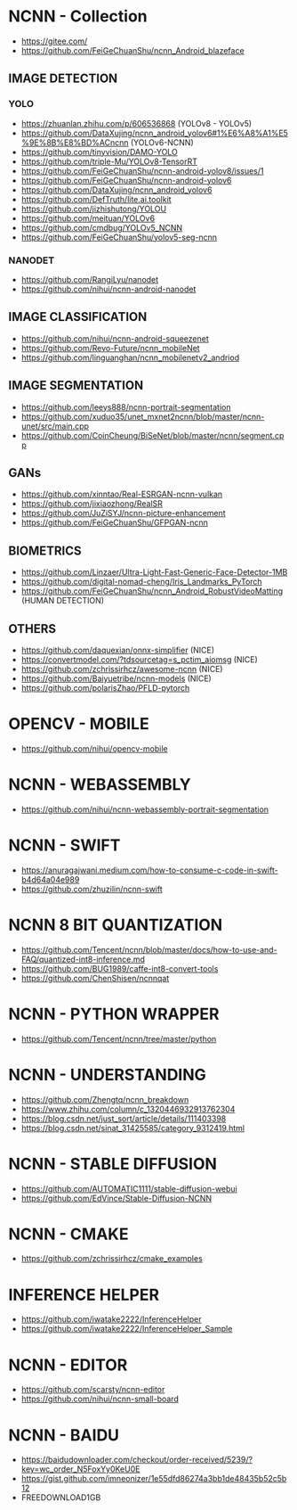 # NCNN - Collection

- https://gitee.com/
- https://github.com/FeiGeChuanShu/ncnn_Android_blazeface

## IMAGE DETECTION

### YOLO
- https://zhuanlan.zhihu.com/p/606536868 (YOLOv8 - YOLOv5)
- https://github.com/DataXujing/ncnn_android_yolov6#1%E6%A8%A1%E5%9E%8B%E8%BD%ACncnn (YOLOv6-NCNN)
- https://github.com/tinyvision/DAMO-YOLO
- https://github.com/triple-Mu/YOLOv8-TensorRT
- https://github.com/FeiGeChuanShu/ncnn-android-yolov8/issues/1
- https://github.com/FeiGeChuanShu/ncnn-android-yolov6
- https://github.com/DataXujing/ncnn_android_yolov6
- https://github.com/DefTruth/lite.ai.toolkit
- https://github.com/jizhishutong/YOLOU
- https://github.com/meituan/YOLOv6
- https://github.com/cmdbug/YOLOv5_NCNN
- https://github.com/FeiGeChuanShu/yolov5-seg-ncnn

### NANODET
- https://github.com/RangiLyu/nanodet
- https://github.com/nihui/ncnn-android-nanodet

## IMAGE CLASSIFICATION
- https://github.com/nihui/ncnn-android-squeezenet
- https://github.com/Revo-Future/ncnn_mobileNet
- https://github.com/linguanghan/ncnn_mobilenetv2_andriod

## IMAGE SEGMENTATION
- https://github.com/leeys888/ncnn-portrait-segmentation
- https://github.com/xuduo35/unet_mxnet2ncnn/blob/master/ncnn-unet/src/main.cpp
- https://github.com/CoinCheung/BiSeNet/blob/master/ncnn/segment.cpp

## GANs
- https://github.com/xinntao/Real-ESRGAN-ncnn-vulkan
- https://github.com/jixiaozhong/RealSR
- https://github.com/JuZiSYJ/ncnn-picture-enhancement
- https://github.com/FeiGeChuanShu/GFPGAN-ncnn

## BIOMETRICS
- https://github.com/Linzaer/Ultra-Light-Fast-Generic-Face-Detector-1MB
- https://github.com/digital-nomad-cheng/Iris_Landmarks_PyTorch
- https://github.com/FeiGeChuanShu/ncnn_Android_RobustVideoMatting (HUMAN DETECTION)

## OTHERS
- https://github.com/daquexian/onnx-simplifier (NICE)
- https://convertmodel.com/?tdsourcetag=s_pctim_aiomsg (NICE)
- https://github.com/zchrissirhcz/awesome-ncnn (NICE)
- https://github.com/Baiyuetribe/ncnn-models (NICE)
- https://github.com/polarisZhao/PFLD-pytorch

# OPENCV - MOBILE
- https://github.com/nihui/opencv-mobile

# NCNN - WEBASSEMBLY
- https://github.com/nihui/ncnn-webassembly-portrait-segmentation

# NCNN - SWIFT
- https://anuragajwani.medium.com/how-to-consume-c-code-in-swift-b4d64a04e989
- https://github.com/zhuzilin/ncnn-swift

# NCNN 8 BIT QUANTIZATION
- https://github.com/Tencent/ncnn/blob/master/docs/how-to-use-and-FAQ/quantized-int8-inference.md
- https://github.com/BUG1989/caffe-int8-convert-tools
- https://github.com/ChenShisen/ncnnqat

# NCNN - PYTHON WRAPPER
- https://github.com/Tencent/ncnn/tree/master/python

# NCNN - UNDERSTANDING
- https://github.com/Zhengtq/ncnn_breakdown
- https://www.zhihu.com/column/c_1320446932913762304
- https://blog.csdn.net/just_sort/article/details/111403398
- https://blog.csdn.net/sinat_31425585/category_9312419.html

# NCNN - STABLE DIFFUSION
- https://github.com/AUTOMATIC1111/stable-diffusion-webui
- https://github.com/EdVince/Stable-Diffusion-NCNN

# NCNN - CMAKE
- https://github.com/zchrissirhcz/cmake_examples

# INFERENCE HELPER
- https://github.com/iwatake2222/InferenceHelper
- https://github.com/iwatake2222/InferenceHelper_Sample

# NCNN - EDITOR
- https://github.com/scarsty/ncnn-editor
- https://github.com/nihui/ncnn-small-board

# NCNN - BAIDU
- https://baidudownloader.com/checkout/order-received/5239/?key=wc_order_N5FoxYy0KeU0E
- https://gist.github.com/imneonizer/1e55dfd86274a3bb1de48435b52c5b12
- FREEDOWNLOAD1GB


